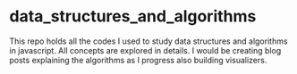 # data_structures_and_algorithms
This repo holds all the codes I used to study data structures and algorithms in javascript. All concepts are explored in details.
I would be creating blog posts explaining the algorithms as I progress also building visualizers.
